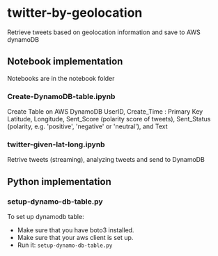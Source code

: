 # twitter-by-geolocation
Retrieve tweets based on geolocation information and save to AWS dynamoDB

## Notebook implementation

 Notebooks are in the notebook folder

### Create-DynamoDB-table.ipynb
Create Table on AWS DynamoDB 
UserID, Create_Time : Primary Key
Latitude, Longitude, Sent_Score (polarity score of tweets), Sent_Status (polarity, e.g. 'positive', 'negative' or 'neutral'), and Text

### twitter-given-lat-long.ipynb
Retrive tweets (streaming), analyzing tweets and send to DynamoDB

## Python implementation

### setup-dynamo-db-table.py

To set up dynamodb table:
- Make sure that you have boto3 installed.
- Make sure that your aws client is set up.
- Run it: ```setup-dynamo-db-table.py```


